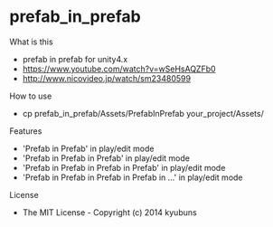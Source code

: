 prefab_in_prefab
================

What is this
* prefab in prefab for unity4.x
* https://www.youtube.com/watch?v=wSeHsAQZFb0
* http://www.nicovideo.jp/watch/sm23480599

How to use
* cp prefab_in_prefab/Assets/PrefabInPrefab your_project/Assets/

Features
* 'Prefab in Prefab' in play/edit mode
* 'Prefab in Prefab in Prefab' in play/edit mode
* 'Prefab in Prefab in Prefab in Prefab' in play/edit mode
* 'Prefab in Prefab in Prefab in Prefab in ...' in play/edit mode

License
* The MIT License - Copyright (c) 2014 kyubuns
